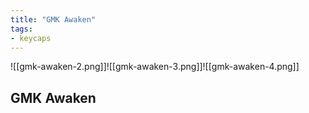 ```yaml
---
title: "GMK Awaken"
tags:
- keycaps 
---
```


![[gmk-awaken-2.png]]![[gmk-awaken-3.png]]![[gmk-awaken-4.png]]

## GMK Awaken
